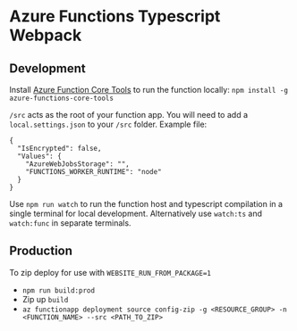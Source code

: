 # Azure Functions Typescript Webpack

## Development

Install [Azure Function Core Tools](https://docs.microsoft.com/en-us/azure/azure-functions/functions-run-local) to run the function locally: `npm install -g azure-functions-core-tools`

`/src` acts as the root of your function app. You will need to add a `local.settings.json` to your `/src` folder. Example file:

```
{
  "IsEncrypted": false,
  "Values": {
    "AzureWebJobsStorage": "",
    "FUNCTIONS_WORKER_RUNTIME": "node"
  }
}
```

Use `npm run watch` to run the function host and typescript compilation in a single terminal for local development. Alternatively use `watch:ts` and `watch:func` in separate terminals.

## Production

To zip deploy for use with `WEBSITE_RUN_FROM_PACKAGE=1`

- `npm run build:prod`
- Zip up `build`
- `az functionapp deployment source config-zip -g <RESOURCE_GROUP> -n <FUNCTION_NAME> --src <PATH_TO_ZIP>`
